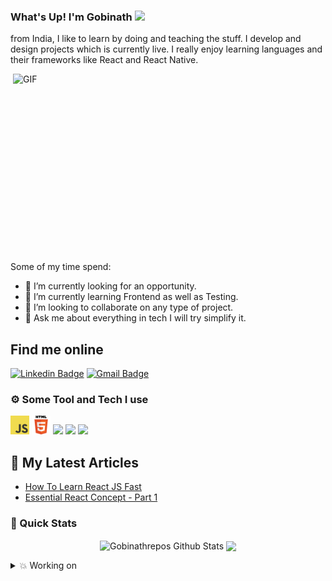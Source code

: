 ### What's Up! I'm Gobinath <img src="https://media.giphy.com/media/hvRJCLFzcasrR4ia7z/giphy.gif" width="25px">
 
from India, I like to learn by doing and teaching the stuff. I develop and design projects which is currently live. I really enjoy learning languages and their frameworks like React and React Native.

<img align="right" alt="GIF" src="https://github.com/abhisheknaiidu/abhisheknaiidu/blob/master/code.gif?raw=true" width="500" height="300" />

Some of my time spend:

- 🔭 I’m currently looking for an opportunity.
- 🌱 I’m currently learning Frontend as well as Testing.
- 👯 I’m looking to collaborate on any type of project.
- 💬 Ask me about everything in tech I will try simplify it.


## Find me online

[![Linkedin Badge](https://img.shields.io/badge/-LinkedIn-blue?style=flat-square&logo=Linkedin&logoColor=white&link=https://www.linkedin.com/in/gobinath-varatharajan-4103201a8/)](https://www.linkedin.com/in/gobinath-varatharajan-4103201a8/)
[![Gmail Badge](https://img.shields.io/badge/-Gmail-d14836?style=flat-square&logo=Gmail&logoColor=white&link=mailto:gobinathvb24@gmail.com)](mailto:gobinathvb24@gmail.com)


### ⚙️ Some Tool and Tech I use

<code><img height="30" src="https://raw.githubusercontent.com/github/explore/80688e429a7d4ef2fca1e82350fe8e3517d3494d/topics/javascript/javascript.png"></code>
<code><img height="30" src="https://raw.githubusercontent.com/github/explore/80688e429a7d4ef2fca1e82350fe8e3517d3494d/topics/html/html.png"></code>
<code><img height="30" src="https://avatars1.githubusercontent.com/u/1517864?s=200&v=4"></code>
<code><img height="30" src="https://avatars1.githubusercontent.com/u/2918581?s=200&v=4"></code>
<code><img height="30" src="https://avatars3.githubusercontent.com/u/18133?s=200&v=4"></code>


## 📕 My Latest Articles
<!-- ARTICLES:START -->
- [How To Learn React JS Fast](https://dev.to/gobinath/3-way-to-learn-fast-1nk7)
- [Essential React Concept - Part 1](https://dev.to/gobinath/learn-react-the-fast-way-328l)
<!-- ARTICLES:END -->


[website]: https://gobinath-varatharajan.vercel.app/
[twitter]: https://twitter.com/Gobinath_VB
[github]: https://github.com/gobinathrepos


### 🚀 Quick Stats
<p align="center">
<img align="center" src="https://github-readme-stats.vercel.app/api?username=gobinathrepos&show_icons=true&line_height=21&theme=react" alt="Gobinathrepos Github Stats" />
<img align="center" src="https://github-readme-stats.vercel.app/api/top-langs/?username=gobinathrepos&theme=react&line_height=27&layout=compact" />
</p>

<details>
<summary> 💥 Working on </summary>
<br>
<p align="center">
<a href="https://github.com/Gobinathrepos/chatup">
<img src="https://github-readme-stats-775kz1aki.vercel.app/api/pin/?username=gobinathrepos&repo=chatup&show_owner=true&theme=react" />
</a>&ensp;
<a href="https://github.com/Gobinathrepos/eShop">
<img src="https://github-readme-stats-775kz1aki.vercel.app/api/pin/?username=gobinathrepos&repo=eShop&show_owner=true&theme=react" />
</a>
</p>
</details>
